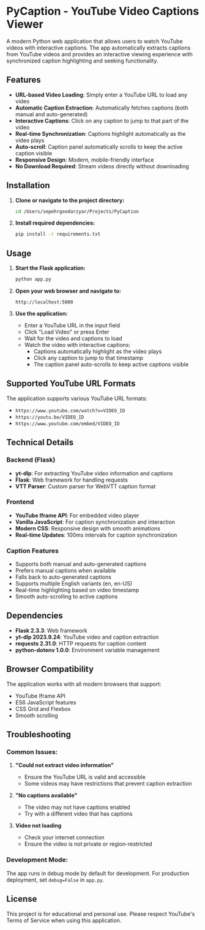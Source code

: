 # PyCaption - YouTube Video Captions Viewer

A modern Python web application that allows users to watch YouTube videos with interactive captions. The app automatically extracts captions from YouTube videos and provides an interactive viewing experience with synchronized caption highlighting and seeking functionality.

## Features

- **URL-based Video Loading**: Simply enter a YouTube URL to load any video
- **Automatic Caption Extraction**: Automatically fetches captions (both manual and auto-generated)
- **Interactive Captions**: Click on any caption to jump to that part of the video
- **Real-time Synchronization**: Captions highlight automatically as the video plays
- **Auto-scroll**: Caption panel automatically scrolls to keep the active caption visible
- **Responsive Design**: Modern, mobile-friendly interface
- **No Download Required**: Stream videos directly without downloading

## Installation

1. **Clone or navigate to the project directory:**

   ```bash
   cd /Users/sepehrgoodarzyar/Projects/PyCaption
   ```

2. **Install required dependencies:**
   ```bash
   pip install -r requirements.txt
   ```

## Usage

1. **Start the Flask application:**

   ```bash
   python app.py
   ```

2. **Open your web browser and navigate to:**

   ```
   http://localhost:5000
   ```

3. **Use the application:**
   - Enter a YouTube URL in the input field
   - Click "Load Video" or press Enter
   - Wait for the video and captions to load
   - Watch the video with interactive captions:
     - Captions automatically highlight as the video plays
     - Click any caption to jump to that timestamp
     - The caption panel auto-scrolls to keep active captions visible

## Supported YouTube URL Formats

The application supports various YouTube URL formats:

- `https://www.youtube.com/watch?v=VIDEO_ID`
- `https://youtu.be/VIDEO_ID`
- `https://www.youtube.com/embed/VIDEO_ID`

## Technical Details

### Backend (Flask)

- **yt-dlp**: For extracting YouTube video information and captions
- **Flask**: Web framework for handling requests
- **VTT Parser**: Custom parser for WebVTT caption format

### Frontend

- **YouTube Iframe API**: For embedded video player
- **Vanilla JavaScript**: For caption synchronization and interaction
- **Modern CSS**: Responsive design with smooth animations
- **Real-time Updates**: 100ms intervals for caption synchronization

### Caption Features

- Supports both manual and auto-generated captions
- Prefers manual captions when available
- Falls back to auto-generated captions
- Supports multiple English variants (en, en-US)
- Real-time highlighting based on video timestamp
- Smooth auto-scrolling to active captions

## Dependencies

- **Flask 2.3.3**: Web framework
- **yt-dlp 2023.9.24**: YouTube video and caption extraction
- **requests 2.31.0**: HTTP requests for caption content
- **python-dotenv 1.0.0**: Environment variable management

## Browser Compatibility

The application works with all modern browsers that support:

- YouTube Iframe API
- ES6 JavaScript features
- CSS Grid and Flexbox
- Smooth scrolling

## Troubleshooting

### Common Issues:

1. **"Could not extract video information"**

   - Ensure the YouTube URL is valid and accessible
   - Some videos may have restrictions that prevent caption extraction

2. **"No captions available"**

   - The video may not have captions enabled
   - Try with a different video that has captions

3. **Video not loading**
   - Check your internet connection
   - Ensure the video is not private or region-restricted

### Development Mode:

The app runs in debug mode by default for development. For production deployment, set `debug=False` in `app.py`.

## License

This project is for educational and personal use. Please respect YouTube's Terms of Service when using this application.
